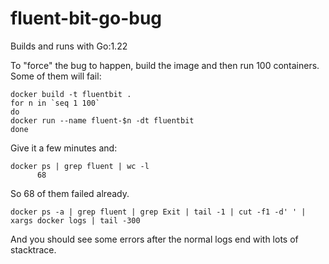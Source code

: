 # fluent-bit-go-bug

Builds and runs with Go:1.22

To "force" the bug to happen, build the image and then run 100 containers. Some of them will fail:
```
docker build -t fluentbit .
for n in `seq 1 100`
do
docker run --name fluent-$n -dt fluentbit
done
```

Give it a few minutes and:
```
docker ps | grep fluent | wc -l
      68
```
So 68 of them failed already.

```
docker ps -a | grep fluent | grep Exit | tail -1 | cut -f1 -d' ' | xargs docker logs | tail -300

```

And you should see some errors after the normal logs end with lots of stacktrace.

